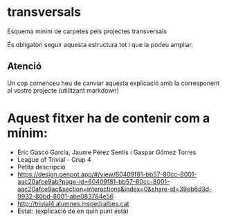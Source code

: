 # transversals
Esquema mínim de carpetes pels projectes transversals

És obligatori seguir aquesta estructura tot i que la podeu ampliar.

## Atenció
Un cop comenceu heu de canviar aquesta explicació amb la corresponent al vostre projecte (utilitzant markdown)


# Aquest fitxer ha de contenir com a mínim:
 * Eric Gascó García, Jaume Pérez Sentis i Gaspar Gómez Torres
 * League of Trivial - Grup 4
 * Petita descripció
 * https://design.penpot.app/#/view/60409f81-bb57-80cc-8001-aac20afce9ab?page-id=60409f81-bb57-80cc-8001-aac20afce9ac&section=interactions&index=0&share-id=39eb6d3d-9932-80bd-8001-abe083784e56
 * http://trivial4.alumnes.inspedralbes.cat
 * Estat: (explicació de en quin punt està)
